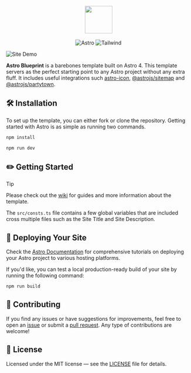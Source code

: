 <p align="center">
    <img src="https://imgur.com/941rH0o.png" width="75"><br/><br/>
    <img src="https://img.shields.io/badge/astro-%232C2052.svg?style=for-the-badge&logo=astro&logoColor=white" alt="Astro" />
    <img src="https://img.shields.io/badge/tailwindcss-%2338B2AC.svg?style=for-the-badge&logo=tailwind-css&logoColor=white" alt="Tailwind" />
</p>

![Site Demo](https://imgur.com/5moWpDw.png)

**Astro Blueprint** is a barebones template built on Astro 4. This template servers as the perfect starting point to any Astro project without any extra fluff. It includes useful integrations such [astro-icon](https://github.com/natemoo-re/astro-icon), [@astrojs/sitemap](https://docs.astro.build/en/guides/integrations-guide/sitemap/) and [@astrojs/partytown](https://docs.astro.build/en/guides/integrations-guide/partytown/).

## 🛠️ Installation

To set up the template, you can either fork or clone the repository. Getting started with Astro is as simple as running two commands.

```bash
npm install
```

```bash
npm run dev
```

## ✏️ Getting Started

> [!TIP]
> Please check out the [wiki](https://github.com/MichaelFarquhar/astro-blueprint/wiki) for guides and more information about the template.

The `src/consts.ts` file contains a few global variables that are included cross multiple files such as the Site Title and Site Description.

## 🚀 Deploying Your Site

Check the [Astro Documentation](https://docs.astro.build/en/guides/deploy/) for comprehensive tutorials on deploying your Astro project to various hosting platforms.

If you'd like, you can test a local production-ready build of your site by running the following command:

```bash
npm run build
```

## 🤝 Contributing

If you find any issues or have suggestions for improvements, feel free to open an [issue](https://github.com/MichaelFarquhar/astro-blueprint/issues) or submit a [pull request](https://github.com/MichaelFarquhar/astro-blueprint/pulls). Any type of contributions are welcome!

## 📄 License

Licensed under the MIT license — see the [LICENSE](LICENSE) file for details.
